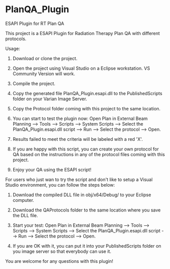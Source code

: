 # PlanQA_Plugin
ESAPI Plugin for RT Plan QA

This project is a ESAPI Plugin for Radiation Therapy Plan QA with different protocols.

Usage:

1. Download or clone the project.

2. Open the project using Visual Studio on a Eclipse workstation. VS Community Version will work.

3. Compile the project.

4. Copy the generated file PlanQA_Plugin.esapi.dll to the PublishedScripts folder on your Varian Image Server.

5. Copy the Protocol folder coming with this project to the same location.

6. You can start to test the plugin now: Open Plan in External Beam Planning --> Tools --> Scripts --> System Scripts --> Select the PlanQA_Plugin.esapi.dll script --> Run --> Select the protocol --> Open.

7. Results failed to meet the criteria will be labeled with a red 'X'.

8. If you are happy with this script, you can create your own protocol for QA based on the instructions in any of the protocol files coming with this project.

9. Enjoy your QA using the ESAPI script!


For users who just wan to try the script and don't like to setup a Visual Studio environment, you can follow the steps below:

1. Download the compiled DLL file in obj/x64/Debug/ to your Eclipse computer.

2. Download the QAProtocols folder to the same location where you save the DLL file.

3. Start your test: Open Plan in External Beam Planning --> Tools --> Scripts --> System Scripts --> Select the PlanQA_Plugin.esapi.dll script --> Run --> Select the protocol --> Open.

4. If you are OK with it, you can put it into your PublishedScripts folder on you image server so that everybody can use it.

You are welcome for any questions with this plugin!

